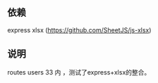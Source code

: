 ## 依赖
express 
xlsx (https://github.com/SheetJS/js-xlsx)

## 说明
routes users 33 内 ，测试了express+xlsx的整合。